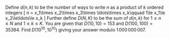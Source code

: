 Define $d(n,k)$ to be the number of ways to write $n$ as a product of $k$ ordered integers
\[
n = x_1\times x_2\times x_3\times \ldots\times x_k\qquad 1\le x_1\le x_2\le\ldots\le x_k
\]
Further define $D(N,K)$ to be the sum of $d(n,k)$ for $1\le n\le N$ and $1\le k\le K$.
You are given that $D(10, 10) = 153$ and $D(100, 100) = 35384$.
Find $D(10^{10},10^{10})$ giving your answer modulo $1\,000\,000\,007$.